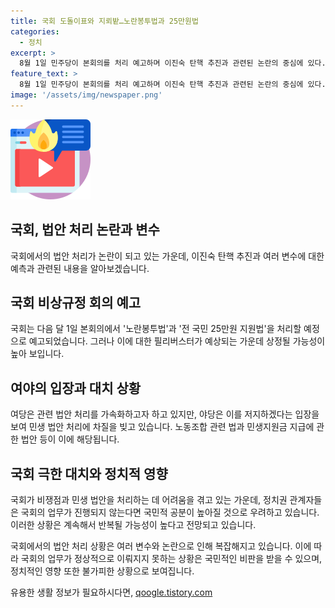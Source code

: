 ```yaml
---
title: 국회 도돌이표와 지뢰밭…노란봉투법과 25만원법
categories:
  - 정치
excerpt: >
  8월 1일 민주당이 본회의를 처리 예고하며 이진숙 탄핵 추진과 관련된 논란의 중심에 있다. 방송 4법을 둘러싼 논쟁이 계속되고 있는 가운데 민주당은 중요한 법안 처리를 서두르고 있으나 국민의힘은 이를 저지하겠다고 예고하며 갈등은 여전한 상황이다. 이에 대한 여야의 입장 차이로 국회의 민생 법안 처리에 차질을 빚고 있으며, 앞으로도 비슷한 상황이 반복될 것이라는 우려가 제기되고 있다.
feature_text: >
  8월 1일 민주당이 본회의를 처리 예고하며 이진숙 탄핵 추진과 관련된 논란의 중심에 있다. 방송 4법을 둘러싼 논쟁이 계속되고 있는 가운데 민주당은 중요한 법안 처리를 서두르고 있으나 국민의힘은 이를 저지하겠다고 예고하며 갈등은 여전한 상황이다. 이에 대한 여야의 입장 차이로 국회의 민생 법안 처리에 차질을 빚고 있으며, 앞으로도 비슷한 상황이 반복될 것이라는 우려가 제기되고 있다.
image: '/assets/img/newspaper.png'
---
```


<p><img src="/assets/img/news.png" alt="rentncar 속보" /></p>

<h2>국회, 법안 처리 논란과 변수</h2>

<p>국회에서의 법안 처리가 논란이 되고 있는 가운데, 이진숙 탄핵 추진과 여러 변수에 대한 예측과 관련된 내용을 알아보겠습니다.</p>

<h2>국회 비상규정 회의 예고</h2>

<p>국회는 다음 달 1일 본회의에서 '노란봉투법'과 '전 국민 25만원 지원법'을 처리할 예정으로 예고되었습니다. 그러나 이에 대한 필리버스터가 예상되는 가운데 상정될 가능성이 높아 보입니다.</p>

<h2>여야의 입장과 대치 상황</h2>

<p>여당은 관련 법안 처리를 가속화하고자 하고 있지만, 야당은 이를 저지하겠다는 입장을 보여 민생 법안 처리에 차질을 빚고 있습니다. 노동조합 관련 법과 민생지원금 지급에 관한 법안 등이 이에 해당됩니다.</p>

<h2>국회 극한 대치와 정치적 영향</h2>

<p>국회가 비쟁점과 민생 법안을 처리하는 데 어려움을 겪고 있는 가운데, 정치권 관계자들은 국회의 업무가 진행되지 않는다면 국민적 공분이 높아질 것으로 우려하고 있습니다. 이러한 상황은 계속해서 반복될 가능성이 높다고 전망되고 있습니다.</p>

<p>국회에서의 법안 처리 상황은 여러 변수와 논란으로 인해 복잡해지고 있습니다. 이에 따라 국회의 업무가 정상적으로 이뤄지지 못하는 상황은 국민적인 비판을 받을 수 있으며, 정치적인 영향 또한 불가피한 상황으로 보여집니다.</p>
유용한 생활 정보가 필요하시다면, <a href="https://qoogle.tistory.com" rel="dofollow">qoogle.tistory.com</a>


